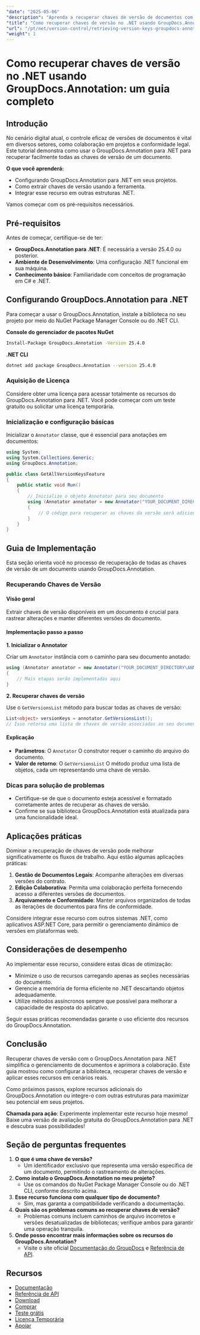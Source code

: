 ```yaml
---
"date": "2025-05-06"
"description": "Aprenda a recuperar chaves de versão de documentos com eficiência usando o GroupDocs.Annotation para .NET. Aprimore o gerenciamento e a colaboração de documentos com este guia passo a passo."
"title": "Como recuperar chaves de versão no .NET usando GroupDocs.Annotation - Um guia completo"
"url": "/pt/net/version-control/retrieving-version-keys-groupdocs-annotation-dotnet/"
"weight": 1
---
```


# Como recuperar chaves de versão no .NET usando GroupDocs.Annotation: um guia completo

## Introdução

No cenário digital atual, o controle eficaz de versões de documentos é vital em diversos setores, como colaboração em projetos e conformidade legal. Este tutorial demonstra como usar o GroupDocs.Annotation para .NET para recuperar facilmente todas as chaves de versão de um documento.

**O que você aprenderá:**
- Configurando GroupDocs.Annotation para .NET em seus projetos.
- Como extrair chaves de versão usando a ferramenta.
- Integrar esse recurso em outras estruturas .NET.

Vamos começar com os pré-requisitos necessários.

## Pré-requisitos

Antes de começar, certifique-se de ter:
- **GroupDocs.Annotation para .NET**: É necessária a versão 25.4.0 ou posterior.
- **Ambiente de Desenvolvimento**: Uma configuração .NET funcional em sua máquina.
- **Conhecimento básico**: Familiaridade com conceitos de programação em C# e .NET.

## Configurando GroupDocs.Annotation para .NET

Para começar a usar o GroupDocs.Annotation, instale a biblioteca no seu projeto por meio do NuGet Package Manager Console ou do .NET CLI.

**Console do gerenciador de pacotes NuGet**
```bash
Install-Package GroupDocs.Annotation -Version 25.4.0
```

**.NET CLI**
```bash
dotnet add package GroupDocs.Annotation --version 25.4.0
```

### Aquisição de Licença

Considere obter uma licença para acessar totalmente os recursos do GroupDocs.Annotation para .NET. Você pode começar com um teste gratuito ou solicitar uma licença temporária.

### Inicialização e configuração básicas

Inicializar o `Annotator` classe, que é essencial para anotações em documentos:

```csharp
using System;
using System.Collections.Generic;
using GroupDocs.Annotation;

public class GetAllVersionKeysFeature
{
    public static void Run()
    {
        // Inicialize o objeto Annotator para seu documento
        using (Annotator annotator = new Annotator("YOUR_DOCUMENT_DIRECTORY\ANNOTATED_WITH_VERSIONS"))
        {
            // O código para recuperar as chaves da versão será adicionado aqui
        }
    }
}
```

## Guia de Implementação

Esta seção orienta você no processo de recuperação de todas as chaves de versão de um documento usando GroupDocs.Annotation.

### Recuperando Chaves de Versão

#### Visão geral

Extrair chaves de versão disponíveis em um documento é crucial para rastrear alterações e manter diferentes versões do documento.

#### Implementação passo a passo

**1. Inicializar o Annotator**

Criar um `Annotator` instância com o caminho para seu documento anotado:

```csharp
using (Annotator annotator = new Annotator("YOUR_DOCUMENT_DIRECTORY\ANNOTATED_WITH_VERSIONS"))
{
    // Mais etapas serão implementadas aqui
}
```

**2. Recuperar chaves de versão**

Use o `GetVersionsList` método para buscar todas as chaves de versão:

```csharp
List<object> versionKeys = annotator.GetVersionsList();
// Isso retorna uma lista de chaves de versão associadas ao seu documento
```

#### Explicação
- **Parâmetros**: O `Annotator` O construtor requer o caminho do arquivo do documento.
- **Valor de retorno**: O `GetVersionsList` O método produz uma lista de objetos, cada um representando uma chave de versão.

### Dicas para solução de problemas

- Certifique-se de que o documento esteja acessível e formatado corretamente antes de recuperar as chaves de versão.
- Confirme se sua biblioteca GroupDocs.Annotation está atualizada para uma funcionalidade ideal.

## Aplicações práticas

Dominar a recuperação de chaves de versão pode melhorar significativamente os fluxos de trabalho. Aqui estão algumas aplicações práticas:

1. **Gestão de Documentos Legais**: Acompanhe alterações em diversas versões do contrato.
2. **Edição Colaborativa**: Permita uma colaboração perfeita fornecendo acesso a diferentes versões de documentos.
3. **Arquivamento e Conformidade**: Manter arquivos organizados de todas as iterações de documentos para fins de conformidade.

Considere integrar esse recurso com outros sistemas .NET, como aplicativos ASP.NET Core, para permitir o gerenciamento dinâmico de versões em plataformas web.

## Considerações de desempenho

Ao implementar esse recurso, considere estas dicas de otimização:

- Minimize o uso de recursos carregando apenas as seções necessárias do documento.
- Gerencie a memória de forma eficiente no .NET descartando objetos adequadamente.
- Utilize métodos assíncronos sempre que possível para melhorar a capacidade de resposta do aplicativo.

Seguir essas práticas recomendadas garante o uso eficiente dos recursos do GroupDocs.Annotation.

## Conclusão

Recuperar chaves de versão com o GroupDocs.Annotation para .NET simplifica o gerenciamento de documentos e aprimora a colaboração. Este guia mostrou como configurar a biblioteca, recuperar chaves de versão e aplicar esses recursos em cenários reais.

Como próximos passos, explore recursos adicionais do GroupDocs.Annotation ou integre-o com outras estruturas para maximizar seu potencial em seus projetos.

**Chamada para ação**: Experimente implementar este recurso hoje mesmo! Baixe uma versão de avaliação gratuita do GroupDocs.Annotation para .NET e descubra suas possibilidades!

## Seção de perguntas frequentes

1. **O que é uma chave de versão?**
   - Um identificador exclusivo que representa uma versão específica de um documento, permitindo o rastreamento de alterações.
2. **Como instalo o GroupDocs.Annotation no meu projeto?**
   - Use os comandos do NuGet Package Manager Console ou do .NET CLI, conforme descrito acima.
3. **Esse recurso funciona com qualquer tipo de documento?**
   - Sim, mas garanta a compatibilidade verificando a documentação.
4. **Quais são os problemas comuns ao recuperar chaves de versão?**
   - Problemas comuns incluem caminhos de arquivo incorretos e versões desatualizadas de bibliotecas; verifique ambos para garantir uma operação tranquila.
5. **Onde posso encontrar mais informações sobre os recursos do GroupDocs.Annotation?**
   - Visite o site oficial [Documentação do GroupDocs](https://docs.groupdocs.com/annotation/net/) e [Referência de API](https://reference.groupdocs.com/annotation/net/).

## Recursos
- [Documentação](https://docs.groupdocs.com/annotation/net/)
- [Referência de API](https://reference.groupdocs.com/annotation/net/)
- [Download](https://releases.groupdocs.com/annotation/net/)
- [Comprar](https://purchase.groupdocs.com/buy)
- [Teste grátis](https://releases.groupdocs.com/annotation/net/)
- [Licença Temporária](https://purchase.groupdocs.com/temporary-license/)
- [Apoiar](https://forum.groupdocs.com/c/annotation/)